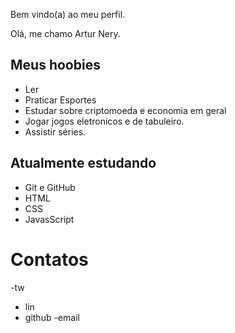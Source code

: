Bem vindo(a) ao meu perfil.

Olá, me chamo Artur Nery.

## Meus hoobies

- Ler
- Praticar Esportes
- Estudar sobre criptomoeda e economia em geral
- Jogar jogos eletronicos e de tabuleiro.
- Assistir séries.

## Atualmente estudando

- Git e GitHub
- HTML
- CSS
- JavasScript

# Contatos

-tw
- lin
- github
-email



